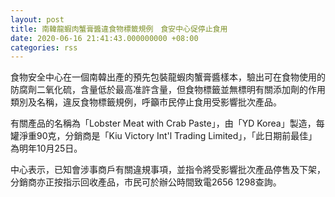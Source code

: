 ```yaml
---
layout: post
title: 南韓龍蝦肉蟹膏醬違食物標籤規例　食安中心促停止食用
date: 2020-06-16 21:41:43.000000000 +08:00
categories: rss
---
```


食物安全中心在一個南韓出產的預先包裝龍蝦肉蟹膏醬樣本，驗出可在食物使用的防腐劑二氧化硫，含量低於最高准許含量，但食物標籤並無標明有關添加劑的作用類別及名稱，違反食物標籤規例，呼籲市民停止食用受影響批次產品。

有關產品的名稱為「Lobster Meat with Crab Paste」，由「YD Korea」製造，每罐淨重90克，分銷商是「Kiu Victory Int'l Trading Limited」，「此日期前最佳」為明年10月25日。

中心表示，已知會涉事商戶有關違規事項，並指令將受影響批次產品停售及下架，分銷商亦正按指示回收產品，市民可於辦公時間致電2656 1298查詢。
